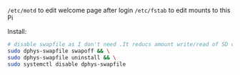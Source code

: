 
`/etc/motd` to edit welcome page after login
`/etc/fstab` to edit mounts to this Pi


Install:
```bash
# disable swapfile as I don't need .It reducs amount write/read of SD card.It is not for perofrmance
sudo dphys-swapfile swapoff && \
sudo dphys-swapfile uninstall && \
sudo systemctl disable dphys-swapfile
```